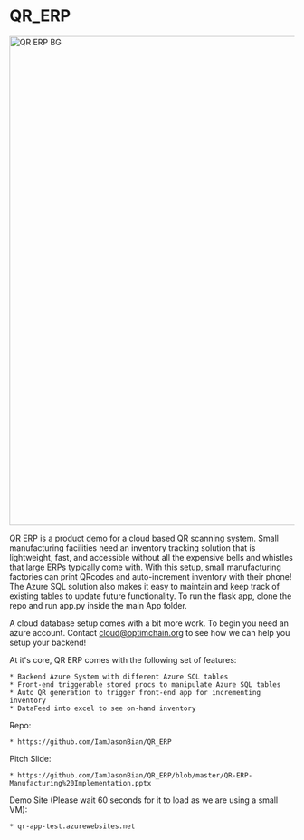 
# QR_ERP

<img width="863" alt="QR ERP BG" src="https://user-images.githubusercontent.com/16582383/118562065-df697900-b720-11eb-9fa6-c8a76dfc289c.PNG">

QR ERP is a product demo for a cloud based QR scanning system. Small manufacturing facilities need an inventory tracking solution that is lightweight, fast, and accessible without all the expensive bells and whistles that large ERPs typically come with. With this setup, small manufacturing factories can print QRcodes and auto-increment inventory with their phone! The Azure SQL solution also makes it easy to maintain and keep track of existing tables to update future functionality. To run the flask app, clone the repo and run app.py inside the main App folder. 

A cloud database setup comes with a bit more work. To begin you need an azure account. Contact cloud@optimchain.org to see how we can help you setup your backend!

At it's core, QR ERP comes with the following set of features:

	* Backend Azure System with different Azure SQL tables
	* Front-end triggerable stored procs to manipulate Azure SQL tables
	* Auto QR generation to trigger front-end app for incrementing inventory
	* DataFeed into excel to see on-hand inventory


Repo: 

	* https://github.com/IamJasonBian/QR_ERP 

Pitch Slide:

	* https://github.com/IamJasonBian/QR_ERP/blob/master/QR-ERP-Manufacturing%20Implementation.pptx


Demo Site (Please wait 60 seconds for it to load as we are using a small VM):

	* qr-app-test.azurewebsites.net
